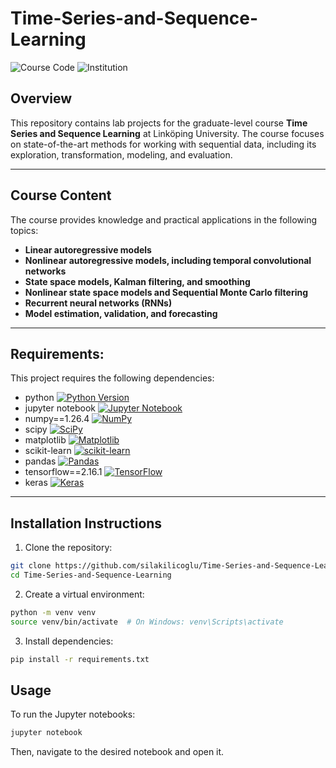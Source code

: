 # Time-Series-and-Sequence-Learning
![Course Code](https://img.shields.io/badge/Course%20Code-732A80-yellow)
![Institution](https://img.shields.io/badge/Institution-Linköping%20University-blue)

## Overview
This repository contains lab projects for the graduate-level course **Time Series and Sequence Learning** at Linköping University. The course focuses on state-of-the-art methods for working with sequential data, including its exploration, transformation, modeling, and evaluation.

---

## Course Content
The course provides knowledge and practical applications in the following topics:

- **Linear autoregressive models**
- **Nonlinear autoregressive models, including temporal convolutional networks**
- **State space models, Kalman filtering, and smoothing**
- **Nonlinear state space models and Sequential Monte Carlo filtering**
- **Recurrent neural networks (RNNs)**
- **Model estimation, validation, and forecasting**

---

## Requirements:  
This project requires the following dependencies:  

- python [![Python Version](https://img.shields.io/badge/python-3.8%20%7C%203.9-blue)](https://www.python.org/downloads/)      
- jupyter notebook [![Jupyter Notebook](https://img.shields.io/badge/Jupyter-Notebook-orange?logo=jupyter)](https://jupyter.org/)    
- numpy==1.26.4 [![NumPy](https://img.shields.io/badge/numpy-1.26.4-blue?logo=python)](https://numpy.org/)    
- scipy [![SciPy](https://img.shields.io/badge/scipy-latest-blue?logo=scipy)](https://scipy.org/)  
- matplotlib [![Matplotlib](https://img.shields.io/badge/matplotlib-latest-blue?logo=python)](https://matplotlib.org/)  
- scikit-learn [![scikit-learn](https://img.shields.io/badge/scikit--learn-latest-blue?logo=scikit-learn)](https://scikit-learn.org/1.5/install.html)  
- pandas [![Pandas](https://img.shields.io/badge/pandas-latest-blue?logo=pandas)](https://pandas.pydata.org/)    
- tensorflow==2.16.1 [![TensorFlow](https://img.shields.io/badge/tensorflow-2.16.1-orange?logo=tensorflow)](https://www.tensorflow.org/)  
- keras [![Keras](https://img.shields.io/badge/Keras-latest-red?logo=keras)](https://pypi.org/project/keras/)        

---

## Installation Instructions  
1. Clone the repository:  
   
```bash
git clone https://github.com/silakilicoglu/Time-Series-and-Sequence-Learning.git  
cd Time-Series-and-Sequence-Learning  
```

2. Create a virtual environment:  

```bash
python -m venv venv  
source venv/bin/activate  # On Windows: venv\Scripts\activate  
```

3. Install dependencies:  
   
```bash
pip install -r requirements.txt  
```

## Usage  
To run the Jupyter notebooks:  
```bash
jupyter notebook  
```
Then, navigate to the desired notebook and open it.  
